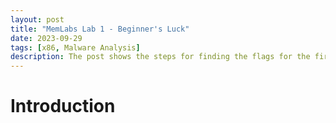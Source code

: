 ```yaml
---
layout: post
title: "MemLabs Lab 1 - Beginner's Luck"
date: 2023-09-29
tags: [x86, Malware Analysis] 
description: The post shows the steps for finding the flags for the first challenge of MemLabs.
---
```


# Introduction
